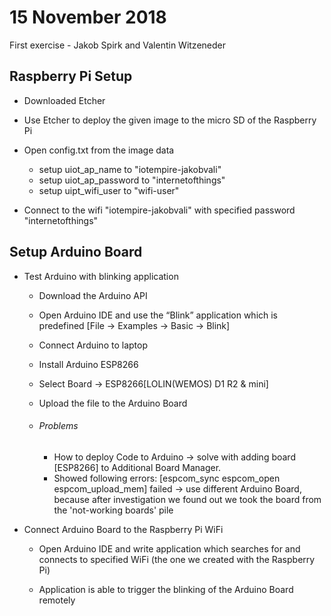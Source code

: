 # 15 November 2018
First exercise - Jakob Spirk and Valentin Witzeneder


## Raspberry Pi Setup
* Downloaded Etcher

* Use Etcher to deploy the given image to the micro SD of the Raspberry Pi

* Open config.txt from the image data

  * setup uiot_ap_name to "iotempire-jakobvali"
  * setup uiot_ap_password to "internetofthings"
  * setup uipt_wifi_user to "wifi-user"


* Connect to the wifi "iotempire-jakobvali" with specified password "internetofthings"


## Setup Arduino Board

* Test Arduino with blinking application

  * Download the Arduino API

  * Open Arduino IDE and use the “Blink” application which is predefined [File -> Examples -> Basic -> Blink]

  * Connect Arduino to laptop

  * Install Arduino ESP8266

  * Select Board -> ESP8266[LOLIN(WEMOS) D1 R2 & mini]

  * Upload the file to the Arduino Board

  * ###### Problems
    * How to deploy Code to Arduino -> solve with adding board [ESP8266] to Additional Board Manager.
    * Showed following errors: [espcom_sync espcom_open espcom_upload_mem] failed -> use different Arduino Board, because after investigation we found out we took the board from the 'not-working boards' pile


* Connect Arduino Board to the Raspberry Pi WiFi

  * Open Arduino IDE and write application which searches for and connects to specified WiFi (the one we created with the Raspberry Pi)

  * Application is able to trigger the blinking of the Arduino Board remotely
